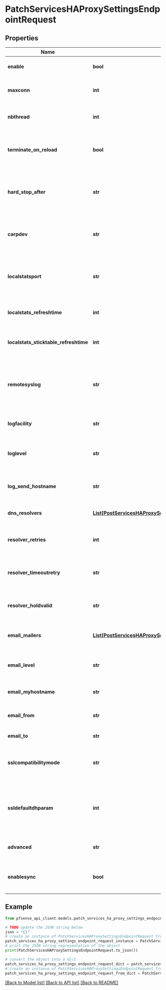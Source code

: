 # PatchServicesHAProxySettingsEndpointRequest


## Properties

Name | Type | Description | Notes
------------ | ------------- | ------------- | -------------
**enable** | **bool** | Enables or disable HAProxy on the system.&lt;br&gt; | [optional] 
**maxconn** | **int** | The maximum per-process number of concurrent connections&lt;br&gt; | [optional] 
**nbthread** | **int** | The number of threads to start per process. This setting is experimental.&lt;br&gt; | [optional] [default to 1]
**terminate_on_reload** | **bool** | Enables or disables an immediate stop of old process on reload. (closes existing connections)&lt;br&gt; | [optional] 
**hard_stop_after** | **str** | The maximum time allowed to perform a clean soft-stop. This can be represented as different time values such as 30s, 15m, 3h or 1d.&lt;br&gt; | [optional] [default to '15m']
**carpdev** | **str** | The CARP interface IP to monitor. HAProxy will only run on the firewall whose interface is MASTER.&lt;br&gt; | [optional] 
**localstatsport** | **str** | The internal port to be used for the stats tab. Set to null to disable local stats. Valid options are: a TCP/UDP port number&lt;br&gt; | [optional] 
**localstats_refreshtime** | **int** | The internal (in seconds) in which local stats will be refreshed.&lt;br&gt; | [optional] 
**localstats_sticktable_refreshtime** | **int** | The internal (in seconds) in which the sticktable stats will be refreshed.&lt;br&gt; | [optional] 
**remotesyslog** | **str** | The IP address or hostname of the remote syslog server to send logs to. Use &#x60;/var/run/log&#x60; to to log to the local pfSense system log.&lt;br&gt; | [optional] 
**logfacility** | **str** | The logging facility to log to.&lt;br&gt; | [optional] [default to 'syslog']
**loglevel** | **str** | The log level to begin logging events. Only events of this level or higher will be logged.&lt;br&gt; | [optional] [default to 'warning']
**log_send_hostname** | **str** | The hostname field to include in the syslog header. Leave empty to use the system hostname.&lt;br&gt; | [optional] 
**dns_resolvers** | [**List[PostServicesHAProxySettingsDNSResolverEndpointRequest]**](PostServicesHAProxySettingsDNSResolverEndpointRequest.md) | The DNS resolvers HAProxy will use for DNS queries.&lt;br&gt; | [optional] 
**resolver_retries** | **int** | The number of queries to send to resolve a server name before giving up.&lt;br&gt; | [optional] [default to 3]
**resolver_timeoutretry** | **str** | The time between two DNS queries, when no response have been received.&lt;br&gt; | [optional] [default to '1s']
**resolver_holdvalid** | **str** | The interval between two successive name resolution when the last answer was valid.&lt;br&gt; | [optional] [default to '1s']
**email_mailers** | [**List[PostServicesHAProxySettingsEmailMailerEndpointRequest]**](PostServicesHAProxySettingsEmailMailerEndpointRequest.md) | The email servers HAProxy will use to send SMTP alerts.&lt;br&gt; | [optional] 
**email_level** | **str** | The maximum log level to send emails for. Leave empty to disable sending email alerts.&lt;br&gt; | [optional] 
**email_myhostname** | **str** | The hostname to use as the origin of the email.&lt;br&gt; | [optional] 
**email_from** | **str** | The email address to be used as the sender of the emails.&lt;br&gt; | [optional] 
**email_to** | **str** | The email address to send emails to.&lt;br&gt; | [optional] 
**sslcompatibilitymode** | **str** | The SSL/TLS compatibility mode which determines the cipher suites and TLS versions supported.&lt;br&gt; | [optional] [default to 'auto']
**ssldefaultdhparam** | **int** | The maximum size of the Diffie-Hellman parameters used for generating the ephemeral/temporary Diffie-Hellman key in case of DHE key exchange&lt;br&gt; | [optional] [default to 1024]
**advanced** | **str** | Additional HAProxy options to include in the global settings area.&lt;br&gt; | [optional] 
**enablesync** | **bool** | Enables or disables including HAProxy configurations in HA sync if configured.&lt;br&gt; | [optional] 

## Example

```python
from pfsense_api_client.models.patch_services_ha_proxy_settings_endpoint_request import PatchServicesHAProxySettingsEndpointRequest

# TODO update the JSON string below
json = "{}"
# create an instance of PatchServicesHAProxySettingsEndpointRequest from a JSON string
patch_services_ha_proxy_settings_endpoint_request_instance = PatchServicesHAProxySettingsEndpointRequest.from_json(json)
# print the JSON string representation of the object
print(PatchServicesHAProxySettingsEndpointRequest.to_json())

# convert the object into a dict
patch_services_ha_proxy_settings_endpoint_request_dict = patch_services_ha_proxy_settings_endpoint_request_instance.to_dict()
# create an instance of PatchServicesHAProxySettingsEndpointRequest from a dict
patch_services_ha_proxy_settings_endpoint_request_from_dict = PatchServicesHAProxySettingsEndpointRequest.from_dict(patch_services_ha_proxy_settings_endpoint_request_dict)
```
[[Back to Model list]](../README.md#documentation-for-models) [[Back to API list]](../README.md#documentation-for-api-endpoints) [[Back to README]](../README.md)


